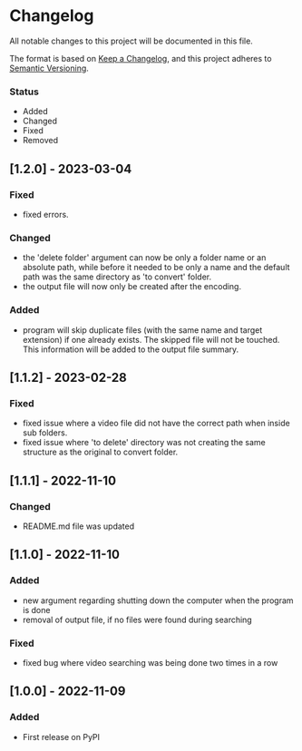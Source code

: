 # Changelog

All notable changes to this project will be documented in this file.

The format is based on [Keep a Changelog](https://keepachangelog.com/en/1.0.0/),
and this project adheres to [Semantic Versioning](https://semver.org/spec/v2.0.0.html).

### Status
- Added
- Changed
- Fixed
- Removed

## [1.2.0] - 2023-03-04

### Fixed
- fixed errors.
### Changed
- the 'delete folder' argument can now be only a folder name or an absolute path, while before it needed to be only a name and the default path was the same directory as 'to convert' folder.
- the output file will now only be created after the encoding.
### Added
- program will skip duplicate files (with the same name and target extension) if one already exists. The skipped file will not be touched. This information will be added to the output file summary.


## [1.1.2] - 2023-02-28

### Fixed
- fixed issue where a video file did not have the correct path when inside sub folders.
- fixed issue where 'to delete' directory was not creating the same structure as the original to convert folder.

## [1.1.1] - 2022-11-10

### Changed
- README.md file was updated

## [1.1.0] - 2022-11-10

### Added
- new argument regarding shutting down the computer when the program is done
- removal of output file, if no files were found during searching

### Fixed
- fixed bug where video searching was being done two times in a row

## [1.0.0] - 2022-11-09

### Added
- First release on PyPI